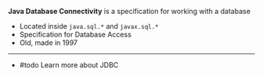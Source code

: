 **Java Database Connectivity** is a specification for working with a database

- Located inside `java.sql.*` and `javax.sql.*`
- Specification for Database Access
- Old, made in 1997

---

- #todo  Learn more about JDBC